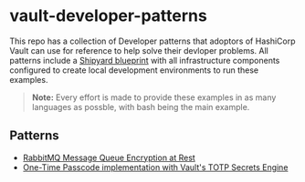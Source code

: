 # vault-developer-patterns

This repo has a collection of Developer patterns that adoptors of HashiCorp Vault can use for reference to help solve their devloper problems. All patterns include a [Shipyard blueprint](https://shipyard.run) with all infrastructure components configured to create local development environments to run these examples.

> **Note:**
>Every effort is made to provide these examples in as many languages as possble, with bash being the main example.

## Patterns

* [RabbitMQ Message Queue Encryption at Rest](https://github.com/devops-rob/vault-developer-patterns/tree/main/rabbitmq-message-queue-encryption)
* [One-Time Passcode implementation with Vault's TOTP Secrets Engine](https://github.com/devops-rob/vault-developer-patterns/tree/main/vault-totp-pattern)

